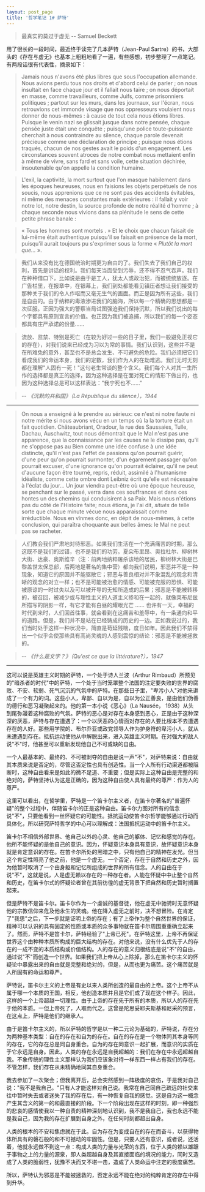 ```yaml
---
layout: post_page
title: '哲学笔记 1# 萨特'
---
```


> 最真实的莫过于虚无 -- Samuel Beckett

用了很长的一段时间，最近终于读完了几本萨特（Jean-Paul Sartre）的书，大部头的《存在与虚无》也基本上粗粗地看了一遍，有些感想，初步整理了一点笔记。 有两段话很有代表性，摘录如下：

<!-- break -->

 > Jamais nous n'avons été plus libres que sous l'occupation allemande. Nous avions perdu tous nos droits et d'abord celui de parler ; on nous insultait en face chaque jour et il fallait nous taire ; on nous déportait en masse, comme travailleurs, comme Juifs, comme prisonniers politiques ; partout sur les murs, dans les journaux, sur l'écran, nous retrouvions cet immonde visage que nos oppresseurs voulaient nous donner de nous-mêmes : à cause de tout cela nous étions libres. Puisque le venin nazi se glissait jusque dans notre pensée, chaque pensée juste était une conquête ; puisqu'une police toute-puissante cherchait à nous contraindre au silence, chaque parole devenait précieuse comme une déclaration de principe ; puisque nous étions traqués, chacun de nos gestes avait le poids d'un engagement. Les circonstances souvent atroces de notre combat nous mettaient enfin à même de vivre, sans fard et sans voile, cette situation déchirée, insoutenable qu'on appelle la condition humaine.

> L'exil, la captivité, la mort surtout que l'on masque habilement dans les époques heureuses, nous en faisions les objets perpétuels de nos soucis, nous apprenions que ce ne sont pas des accidents évitables, ni même des menaces constantes mais extérieures : il fallait y voir notre lot, notre destin, la source profonde de notre réalité d'homme ; à chaque seconde nous vivions dans sa plénitude le sens de cette petite phrase banale :

> « Tous les hommes sont mortels . » Et le choix que chacun faisait de lui-même était authentique puisqu'il se faisait en présence de la mort, puisqu'il aurait toujours pu s'exprimer sous la forme « _Plutôt la mort que..._ ».

> 我们从来没有比在德国统治时期更为自由的了。我们失去了我们自己的权利，首先是讲话的权利。我们每天当面受到污辱，还不得不忍气吞声。我们在种种借口下，比如说是由于是工人，犹太人或政治犯，而被统统放逐。在广告栏里，在报章中，在银幕上，我们到处都能看见镇压者想让我们接受的那种关于我们的令人作呕而又毫无生气的画面。而正是因为所有这些，我们是自由的。由于纳粹的毒液渗进我们的脑海，所以每一个精确的思想都是一次征服。正因为强大的警察当局试图强迫我们保持沉默，所以我们说出的每个字都具有原则宣言的价值。也正因为我们被追捕，所以我们的每一个姿态都具有庄严承诺的份量......

> 流放、监禁、特别是死亡（在较为好过一些的日子里，我们一般避免正视它的存在），对我们说来已经成为习以为常的事情。我们认识到，这些并不是在所难免的意外，甚至也不是总会发生、不可避免的危险。我们必须把它们看成我们的命运本身，我们的定数，我们作为人的在劫难逃。我们无时无刻都在理解"人固有一死！"这句老生常谈的整个含义。我们每个人对其一生所作的选择都是真正的选择，因为这种选择是在面对死亡的情形下做出的，也因为这种选择总是可以这样表达："我宁死也不......"

> -- _《沉默的共和国》（La République du silence），1944_

--------------------------------------------------------------------------------

> On nous a enseigné à le prendre au sérieux: ce n'est ni notre faute ni notre mérite si nous avons vécu en un temps où la la torture était un fait quotidien. Châteaubriant, Oradour, la rue des Saussaies, Tulle, Dachau, Auschwitz, tout nous démontrait que le Mal n'est pas une apparence, que la connaissance par les causes ne le dissipe pas, qu'il ne s'oppose pas au Bien comme une idée confuse à une idée distincte, qu'il n'est pas l'effet de passions qu'on pourrait guérir, d'une peur qu'on pourrait surmonter, d'un égarement passager qu'on pourrait excuser, d'une ignorance qu'on pourrait éclairer, qu'il ne peut d'aucune façon être tourné, repris, réduit, assimilé à l'humanisme idéaliste, comme cette ombre dont Leibniz écrit qu'elle est nécessaire à l'éclat du jour... Un jour viendra peut-être où une époque heureuse, se penchant sur le passé, verra dans ces souffrances et dans ces hontes un des chemins qui conduisirent à sa Paix. Mais nous n'étions pas du côté de l'Histoire faite; nous étions, je l'ai dit, _situés_ de telle sorte que chaque minute vécue nous apparaissait comme irréductible. Nous en vînmes donc, en dépit de nous-mêmes, à cette conclusion, qui paraîtra choquante aux belles âmes: le Mal ne peut pas se racheter.

> 人们教会我们严肃地对待邪恶。如果我们生活在一个充满痛苦的时期，那么这既不是我们的过错，也不是我们的功劳。夏朵布里昂、奥拉杜尔、柳树林大街、达豪、奥斯维辛（注：前两地纳粹屠杀该地的居民，柳树林大街是巴黎盖世太保总部，后两地是著名的集中营）都向我们说明，邪恶并不是一种现象，知道它的原因并不能驱散它；邪恶与善良相对并不象混乱的观念和清晰的观念的对立一样；也不是可能被治愈的情感、可能被克服的恐惧、可能被原谅的一时过失以及可以被开导的无知所造成的后果；邪恶是不能被转移的，被召回，被减少或与理性主义的人道主义掺和在一起的，就像莱布尼兹所描写的阴影一样，有它才能有白昼的耀眼光芒 ...... 也许有一天，幸福的时代到来时，人们回首往事，就会看到在这痛苦和羞辱中，有一条通向和平的道路。但是，我们并不是站在已经铸成的历史的一边。正如我说过的，我们当时处于这样一种状况中，简直是苟延残喘，度日如年。因此我们不禁得出一个似乎会使那些具有高尚灵魂的人感到震惊的结论：邪恶是不能被拯救的。

> -- _《什么是文学？》（Qu'est ce que la littérature?），1947_

--------------------------------------------------------------------------------

这可以说是英雄主义时期的萨特，一个处于诗人兰波（Arthur Rimbaud）所预见的"暗杀者的时代"中的萨特，一个处于当时笼罩整个法国的注定要失败的世界的腐败、不安、软弱、死气沉沉的气氛中的萨特。在那些日子里，"卑污小人"对他来讲成了一个有力的词。这些小人，卑鄙、自以为是，自以为公正善良，是由他们伪善的德行和恶习凝聚起来的。他的第一本小说《恶心》（La Nausée， 1938）从头到尾弥漫着这种腐败的气氛。萨特的恶心是对存在本身感到恶心，正是由于这种深深的厌恶，萨特与存在遭遇了：一个以厌恶的心情面对存在的人要比根本不去遭遇存在的人好。那些用学院的、布尔乔亚或政党领导人作为护身符的卑污小人，就从未遭遇到存在。抵抗运动使他从中解脱出来，进入英雄主义时期。在对强大的敌人说"不"时，他甚至可以重新发现他自己不可或缺的自由。

一个人最基本的、最终的、不可被剥夺的自由是说一声"不"，对萨特来说：自由就其本质来说是否定的，尽管这否定性也具有创造性。当一个人所有行动渠道都被阻断时，这种自由看来是如此的微不足道、不重要；但是实际上这种自由是完整的和绝对的，萨特坚持认为这是正确的，因为这种自由使人具有最终的尊严：作为人的尊严。

这里可以看出，在哲学里，萨特是一个笛卡尔主义者，在笛卡尔著名的"普遍怀疑"的整个过程中，伴随笛卡尔的正是这种自由。笛卡尔力图对所有的信念说"不"，只要他看到一丝怀疑它的可能性。抵抗运动使笛卡尔哲学能够通过行动而具体化，所以研究萨特哲学的中心可以理解成：法国抵抗运动中的笛卡尔主义。

笛卡尔不相信外部世界、他自己以外的心灵、他自己的躯体、记忆和感觉的存在。他所不能怀疑的是他自己的意识。因为，怀疑意识本身具有意识，故怀疑意识本身就是肯定意识的存在。在笛卡尔所处的黑暗之中，只有他自己的精神在发光。但当这个肯定性照亮了他之前，他是一个虚无，一个否定，存在于自然和历史之外，因为他暂时取消了一个由身躯和记忆所组成的世界的所有信念。人的自由在于说"不"，这就是说，人是虚无赖以存在的一种存在者。人能在怀疑中中止整个自然和历史，在笛卡尔式的怀疑论者曾在其前彷徨的虚无背景下把自然和历史暂时搁置起来。

但是萨特不是笛卡尔。笛卡尔作为一个虔诚的基督徒，他在虚无中驰骋时无意怀疑他的宗教信仰来危及他永生的灵魂。他在降入虚无之前时，决不想冒险。在肯定了"我思"之后，下一步就是证明上帝的存在；有了上帝作为整个自然世界的保证，精神可以认识的具有固定的性质或本质的众多事物就在笛卡尔周围重重确立起来了。然而，萨特不是笛卡尔，萨特经验了"上帝已死"。在萨特这里，上帝不再保证世界这个由种种本质所构成的巨大结构的存在。对他来说，没有什么优先于人的存在的一成不变的本质结构或价值结构。人的存在的意义归根结底是说"不"的自由，通过说"不"而创造一个世界。如果我们把上帝从心上除掉，那么在笛卡尔主义的怀疑论中暴露出来的自由就是完整和绝对的，但是，从而也更为痛苦。这个痛苦就是人所固有的命运和尊严。

萨特说，笛卡尔主义的上帝是有史以来人类所创造的最自由的上帝。这个上帝不从属于哪一个本质的王国，相反，他创造本质并且是它们成了现在这个样子。因此，这样的一个上帝超越一切理性。由于上帝的存在先于所有的本质，所以人的存在先于他的本质。一但上帝死了，人取而代之。这曾是陀思妥耶夫斯基和尼采的预言，在这点上，萨特是他们的继承人。

由于是笛卡尔主义的，所以萨特的哲学是以一种二元论为基础的，萨特说，存在分为两种基本类型：自在的存在和自为的存在。自在的存在是一个物体同其本身等同的存在，它的存在总是同自身重合。自为的存在同意识一起扩展，而意识的实质在于它永远是自身。因此，人类的存在永远是自我超越的：我们在存在中永远超越自我。不象传统的理性主义那样认为我们应该象对待一样东西一样占有我们的存在。不管怎样，我们存在从未精确地同其自身重合。

我去参加了一次聚会；但我离开后，总会突然感到一阵极度的哀伤，于是我对自己说："我不是我自己。"只有人才能这样对自己说。我常在自己同自己疏远的社交来往中暂时失去或者迷失了我的存在后，有一种恢复自我的感觉。这是自为这一概念产生其含义的第一的和最直接的阶段。下一个阶段出现在这样的时刻，即一种强烈的悲哀的感情使我以一种自责的精神深刻地认识到，我不是我自己，我也永远不能是我自己，因为我的存在扩展到自身之外，在任何时刻都超出自身。

人类的根本的不安和焦虑就在于此。自为存在为变成自在的存在而奋斗，以获得物体所具有的磐石般的和不可撼动的牢固性。但是，只要人还有意识，或者说，还活着，他就永远做不到这一点：构成人类的力量与光荣的东西，位于人类的赖以雄踞于事物之上的力量的源泉，即人类超越自身及其直接面临的境况的能力，同时又造成了人类的脆弱性，犹豫不决而又不堪一击，造成了人类命运中注定的极度痛苦。

所以，萨特认为邪恶是不能被拯救的，否定永远不能在绝对的纯粹肯定的存在中得到升华。
